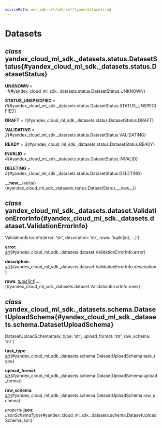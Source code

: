 ```yaml
---
sourcePath: en/_sdk-ref/sdk-ref/types/datasets.md
---
```

# Datasets

## *class* yandex\_cloud\_ml\_sdk.\_datasets.status.**DatasetStatus**{#yandex_cloud_ml_sdk._datasets.status.DatasetStatus}

**UNKNOWN** = *-1*{#yandex_cloud_ml_sdk._datasets.status.DatasetStatus.UNKNOWN}

**STATUS\_UNSPECIFIED** = *0*{#yandex_cloud_ml_sdk._datasets.status.DatasetStatus.STATUS_UNSPECIFIED}

**DRAFT** = *1*{#yandex_cloud_ml_sdk._datasets.status.DatasetStatus.DRAFT}

**VALIDATING** = *2*{#yandex_cloud_ml_sdk._datasets.status.DatasetStatus.VALIDATING}

**READY** = *3*{#yandex_cloud_ml_sdk._datasets.status.DatasetStatus.READY}

**INVALID** = *4*{#yandex_cloud_ml_sdk._datasets.status.DatasetStatus.INVALID}

**DELETING** = *5*{#yandex_cloud_ml_sdk._datasets.status.DatasetStatus.DELETING}

**\_\_new\_\_**(*value*){#yandex_cloud_ml_sdk._datasets.status.DatasetStatus.__new__i}

## *class* yandex\_cloud\_ml\_sdk.\_datasets.dataset.**ValidationErrorInfo**{#yandex_cloud_ml_sdk._datasets.dataset.ValidationErrorInfo}

ValidationErrorInfo(error: ‘str’, description: ‘str’, rows: ‘tuple[int, …]’)

**error**\: *[str](https://docs.python.org/3/library/stdtypes.html#str)*{#yandex_cloud_ml_sdk._datasets.dataset.ValidationErrorInfo.error}

**description**\: *[str](https://docs.python.org/3/library/stdtypes.html#str)*{#yandex_cloud_ml_sdk._datasets.dataset.ValidationErrorInfo.description}

**rows**\: *[tuple](https://docs.python.org/3/library/stdtypes.html#tuple)[[int](https://docs.python.org/3/library/functions.html#int)*]... ,{#yandex_cloud_ml_sdk._datasets.dataset.ValidationErrorInfo.rows}

## *class* yandex\_cloud\_ml\_sdk.\_datasets.schema.**DatasetUploadSchema**{#yandex_cloud_ml_sdk._datasets.schema.DatasetUploadSchema}

DatasetUploadSchema(task\_type: ‘str’, upload\_format: ‘str’, raw\_schema: ‘str’)

**task\_type**\: *[str](https://docs.python.org/3/library/stdtypes.html#str)*{#yandex_cloud_ml_sdk._datasets.schema.DatasetUploadSchema.task_type}

**upload\_format**\: *[str](https://docs.python.org/3/library/stdtypes.html#str)*{#yandex_cloud_ml_sdk._datasets.schema.DatasetUploadSchema.upload_format}

**raw\_schema**\: *[str](https://docs.python.org/3/library/stdtypes.html#str)*{#yandex_cloud_ml_sdk._datasets.schema.DatasetUploadSchema.raw_schema}

*property* **json**\: *JsonSchemaType*{#yandex_cloud_ml_sdk._datasets.schema.DatasetUploadSchema.json}